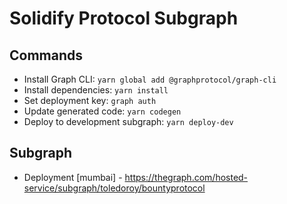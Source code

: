# Solidify Protocol Subgraph

## Commands

- Install Graph CLI: `yarn global add @graphprotocol/graph-cli`
- Install dependencies: `yarn install`
- Set deployment key: `graph auth`
- Update generated code: `yarn codegen`
- Deploy to development subgraph: `yarn deploy-dev`

## Subgraph

- Deployment [mumbai] - https://thegraph.com/hosted-service/subgraph/toledoroy/bountyprotocol
